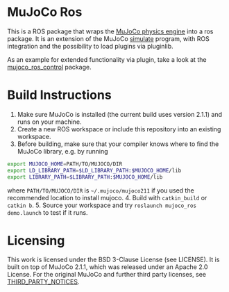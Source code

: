# MuJoCo Ros

This is a ROS package that wraps the [MuJoCo physics engine](https://mujoco.org/) into a ros package.
It is an extension of the MuJoCo [simulate](https://github.com/deepmind/mujoco/blob/2.1.1/sample/simulate.cc) program, with ROS integration and the possibility to load plugins via pluginlib.

As an example for extended functionality via plugin, take a look at the [mujoco_ros_control](https://github.com/DavidPL1/mujoco_ros_pkgs/mujoco_ros_control) package.

# Build Instructions
1. Make sure MuJoCo is installed (the current build uses version 2.1.1) and runs on your machine.
2. Create a new ROS workspace or include this repository into an existing workspace.
3. Before building, make sure that your compiler knows where to find the MuJoCo library, e.g. by running
```bash
export MUJOCO_HOME=PATH/TO/MUJOCO/DIR
export LD_LIBRARY_PATH=$LD_LIBRARY_PATH:$MUJOCO_HOME/lib
export LIBRARY_PATH=$LIBRARY_PATH:$MUJOCO_HOME/lib
```
where `PATH/TO/MUJOCO/DIR` is `~/.mujoco/mujoco211` if you used the recommended location to install mujoco.
4. Build with `catkin_build` or `catkin b`.
5. Source your workspace and try `roslaunch mujoco_ros demo.launch` to test if it runs.

# Licensing

This work is licensed under the BSD 3-Clause License (see LICENSE).
It is built on top of MuJoCo 2.1.1, which was released under an Apache 2.0 License. For the original MuJoCo and further third party licenses, see [THIRD_PARTY_NOTICES](./THIRD_PARTY_NOTICES).
